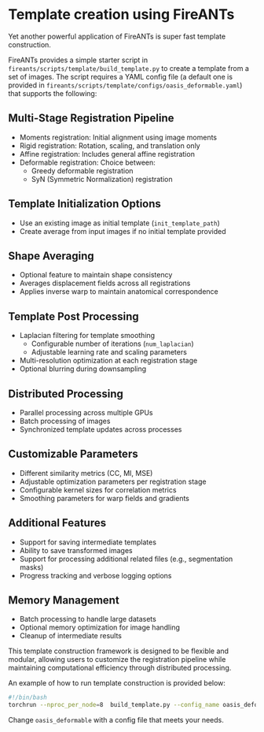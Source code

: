 # Template creation using FireANTs

Yet another powerful application of FireANTs is super fast template construction.

FireANTs provides a simple starter script in `fireants/scripts/template/build_template.py` to create a template from a set of images.
The script requires a YAML config file (a default one is provided in `fireants/scripts/template/configs/oasis_deformable.yaml`) that supports the following:

## Multi-Stage Registration Pipeline
* Moments registration: Initial alignment using image moments
* Rigid registration: Rotation, scaling, and translation only
* Affine registration: Includes general affine registration
* Deformable registration: Choice between:
    * Greedy deformable registration
    * SyN (Symmetric Normalization) registration

## Template Initialization Options
* Use an existing image as initial template (`init_template_path`)
* Create average from input images if no initial template provided

## Shape Averaging
* Optional feature to maintain shape consistency
* Averages displacement fields across all registrations
* Applies inverse warp to maintain anatomical correspondence

## Template Post Processing
* Laplacian filtering for template smoothing
    * Configurable number of iterations (`num_laplacian`)
    * Adjustable learning rate and scaling parameters
* Multi-resolution optimization at each registration stage
* Optional blurring during downsampling

## Distributed Processing
* Parallel processing across multiple GPUs
* Batch processing of images
* Synchronized template updates across processes

## Customizable Parameters
* Different similarity metrics (CC, MI, MSE)
* Adjustable optimization parameters per registration stage
* Configurable kernel sizes for correlation metrics
* Smoothing parameters for warp fields and gradients

## Additional Features
* Support for saving intermediate templates
* Ability to save transformed images
* Support for processing additional related files (e.g., segmentation masks)
* Progress tracking and verbose logging options

## Memory Management
* Batch processing to handle large datasets
* Optional memory optimization for image handling
* Cleanup of intermediate results

This template construction framework is designed to be flexible and modular, allowing users to customize the registration pipeline while maintaining computational efficiency through distributed processing.

An example of how to run template construction is provided below:

```bash
#!/bin/bash
torchrun --nproc_per_node=8  build_template.py --config_name oasis_deformable
```

Change `oasis_deformable` with a config file that meets your needs.

